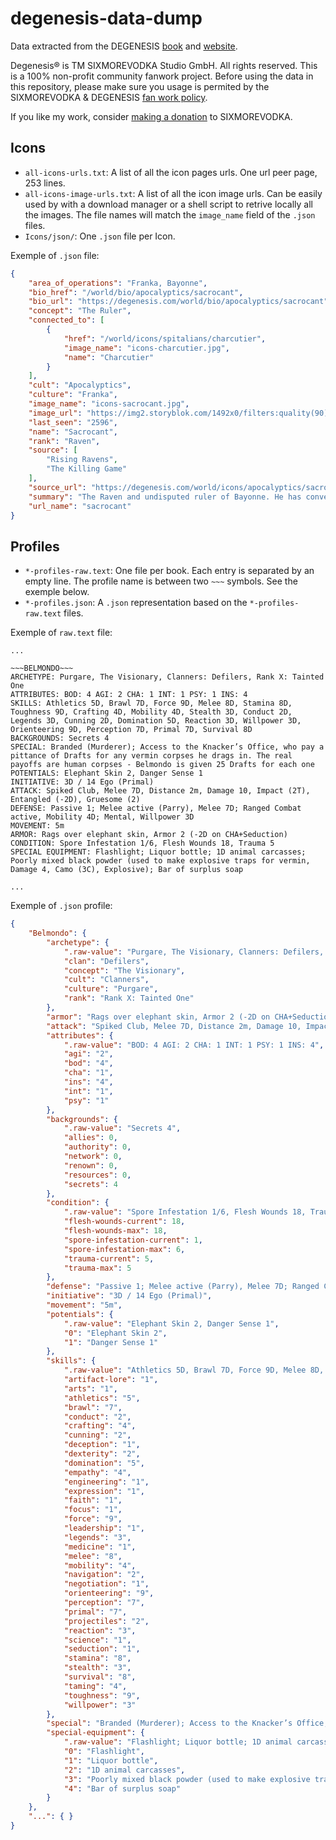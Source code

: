 # degenesis-data-dump

Data extracted from the DEGENESIS [book](https://degenesis.com/downloads/books) and [website](https://degenesis.com).

Degenesis® is TM SIXMOREVODKA Studio GmbH. All rights reserved. This is a 100% non-profit community fanwork project. Before using the data in this repository, please make sure you usage is permited by the SIXMOREVODKA & DEGENESIS [fan work policy](https://degenesis.com/faq).

If you like my work, consider [making a donation](https://degenesis.com/support-us) to SIXMOREVODKA.

## Icons

- `all-icons-urls.txt`: A list of all the icon pages urls. One url peer page, 253 lines.
- `all-icons-image-urls.txt`: A list of all the icon image urls. Can be easily used by with a download manager or a shell script to retrive locally all the images. The file names will match the `image_name` field of the `.json` files. 
- `Icons/json/`: One `.json` file per Icon. 

Exemple of `.json` file:

```JSON
{
    "area_of_operations": "Franka, Bayonne",
    "bio_href": "/world/bio/apocalyptics/sacrocant",
    "bio_url": "https://degenesis.com/world/bio/apocalyptics/sacrocant",
    "concept": "The Ruler",
    "connected_to": [
        {
            "href": "/world/icons/spitalians/charcutier",
            "image_name": "icons-charcutier.jpg",
            "name": "Charcutier"
        }
    ],
    "cult": "Apocalyptics",
    "culture": "Franka",
    "image_name": "icons-sacrocant.jpg",
    "image_url": "https://img2.storyblok.com/1492x0/filters:quality(90)/f/72501/2000x2000/d22b457f91/icons-sacrocant.jpg",
    "last_seen": "2596",
    "name": "Sacrocant",
    "rank": "Raven",
    "source": [
        "Rising Ravens",
        "The Killing Game"
    ],
    "source_url": "https://degenesis.com/world/icons/apocalyptics/sacrocant",
    "summary": "The Raven and undisputed ruler of Bayonne. He has converted a bogged down Surge Tank in the Rh\u00f4ne swamps into his Flock\u2019s nest.",
    "url_name": "sacrocant"
}
```

## Profiles

- `*-profiles-raw.text`: One file per book. Each entry is separated by an empty line. The profile name is between two `~~~` symbols. See the exemple below.
- `*-profiles.json`: A `.json` representation based on the `*-profiles-raw.text` files. 

Exemple of `raw.text` file:
```
...

~~~BELMONDO~~~
ARCHETYPE: Purgare, The Visionary, Clanners: Defilers, Rank X: Tainted One
ATTRIBUTES: BOD: 4 AGI: 2 CHA: 1 INT: 1 PSY: 1 INS: 4
SKILLS: Athletics 5D, Brawl 7D, Force 9D, Melee 8D, Stamina 8D, Toughness 9D, Crafting 4D, Mobility 4D, Stealth 3D, Conduct 2D, Legends 3D, Cunning 2D, Domination 5D, Reaction 3D, Willpower 3D, Orienteering 9D, Perception 7D, Primal 7D, Survival 8D
BACKGROUNDS: Secrets 4
SPECIAL: Branded (Murderer); Access to the Knacker’s Office, who pay a pittance of Drafts for any vermin corpses he drags in. The real payoffs are human corpses - Belmondo is given 25 Drafts for each one
POTENTIALS: Elephant Skin 2, Danger Sense 1
INITIATIVE: 3D / 14 Ego (Primal)
ATTACK: Spiked Club, Melee 7D, Distance 2m, Damage 10, Impact (2T), Entangled (-2D), Gruesome (2)
DEFENSE: Passive 1; Melee active (Parry), Melee 7D; Ranged Combat active, Mobility 4D; Mental, Willpower 3D
MOVEMENT: 5m
ARMOR: Rags over elephant skin, Armor 2 (-2D on CHA+Seduction)
CONDITION: Spore Infestation 1/6, Flesh Wounds 18, Trauma 5
SPECIAL EQUIPMENT: Flashlight; Liquor bottle; 1D animal carcasses; Poorly mixed black powder (used to make explosive traps for vermin, Damage 4, Camo (3C), Explosive); Bar of surplus soap

...
```

Exemple of `.json` profile:
```JSON
{
    "Belmondo": {
        "archetype": {
            ".raw-value": "Purgare, The Visionary, Clanners: Defilers, Rank X: Tainted One",
            "clan": "Defilers",
            "concept": "The Visionary",
            "cult": "Clanners",
            "culture": "Purgare",
            "rank": "Rank X: Tainted One"
        },
        "armor": "Rags over elephant skin, Armor 2 (-2D on CHA+Seduction)",
        "attack": "Spiked Club, Melee 7D, Distance 2m, Damage 10, Impact (2T), Entangled (-2D), Gruesome (2)",
        "attributes": {
            ".raw-value": "BOD: 4 AGI: 2 CHA: 1 INT: 1 PSY: 1 INS: 4",
            "agi": "2",
            "bod": "4",
            "cha": "1",
            "ins": "4",
            "int": "1",
            "psy": "1"
        },
        "backgrounds": {
            ".raw-value": "Secrets 4",
            "allies": 0,
            "authority": 0,
            "network": 0,
            "renown": 0,
            "resources": 0,
            "secrets": 4
        },
        "condition": {
            ".raw-value": "Spore Infestation 1/6, Flesh Wounds 18, Trauma 5",
            "flesh-wounds-current": 18,
            "flesh-wounds-max": 18,
            "spore-infestation-current": 1,
            "spore-infestation-max": 6,
            "trauma-current": 5,
            "trauma-max": 5
        },
        "defense": "Passive 1; Melee active (Parry), Melee 7D; Ranged Combat active, Mobility 4D; Mental, Willpower 3D",
        "initiative": "3D / 14 Ego (Primal)",
        "movement": "5m",
        "potentials": {
            ".raw-value": "Elephant Skin 2, Danger Sense 1",
            "0": "Elephant Skin 2",
            "1": "Danger Sense 1"
        },
        "skills": {
            ".raw-value": "Athletics 5D, Brawl 7D, Force 9D, Melee 8D, Stamina 8D, Toughness 9D, Crafting 4D, Mobility 4D, Stealth 3D, Conduct 2D, Legends 3D, Cunning 2D, Domination 5D, Reaction 3D, Willpower 3D, Orienteering 9D, Perception 7D, Primal 7D, Survival 8D",
            "artifact-lore": "1",
            "arts": "1",
            "athletics": "5",
            "brawl": "7",
            "conduct": "2",
            "crafting": "4",
            "cunning": "2",
            "deception": "1",
            "dexterity": "2",
            "domination": "5",
            "empathy": "4",
            "engineering": "1",
            "expression": "1",
            "faith": "1",
            "focus": "1",
            "force": "9",
            "leadership": "1",
            "legends": "3",
            "medicine": "1",
            "melee": "8",
            "mobility": "4",
            "navigation": "2",
            "negotiation": "1",
            "orienteering": "9",
            "perception": "7",
            "primal": "7",
            "projectiles": "2",
            "reaction": "3",
            "science": "1",
            "seduction": "1",
            "stamina": "8",
            "stealth": "3",
            "survival": "8",
            "taming": "4",
            "toughness": "9",
            "willpower": "3"
        },
        "special": "Branded (Murderer); Access to the Knacker’s Office, who pay a pittance of Drafts for any vermin corpses he drags in. The real payoffs are human corpses - Belmondo is given 25 Drafts for each one",
        "special-equipment": {
            ".raw-value": "Flashlight; Liquor bottle; 1D animal carcasses; Poorly mixed black powder (used to make explosive traps for vermin, Damage 4, Camo (3C), Explosive); Bar of surplus soap",
            "0": "Flashlight",
            "1": "Liquor bottle",
            "2": "1D animal carcasses",
            "3": "Poorly mixed black powder (used to make explosive traps for vermin, Damage 4, Camo (3C), Explosive)",
            "4": "Bar of surplus soap"
        }
    },
    "...": { }
}
```
